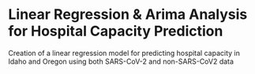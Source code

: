 # Linear Regression & Arima Analysis for Hospital Capacity Prediction
Creation of a linear regression model for predicting hospital capacity in Idaho and Oregon using both SARS-CoV-2 and non-SARS-CoV2 data

